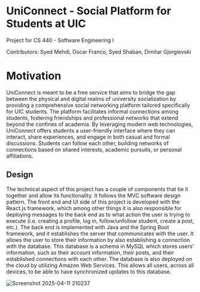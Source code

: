 # UniConnect - Social Platform for Students at UIC

Project for CS 440 - Software Engineering I

Contributors: Syed Mehdi, Oscar Franco, Syed Shaban, Dimitar Gjorgievski

# Motivation

UniConnect is meant to be a free service that aims to bridge the gap between the physical and digital realms of university socialization by providing a comprehensive social networking platform tailored specifically for UIC students. The platform facilitates informal connections among students, fostering friendships and professional networks that extend beyond the confines of academia. By leveraging modern web technologies, UniConnect offers students a user-friendly interface where they can interact, share experiences, and engage in both casual and formal discussions. Students can follow each other, building networks of connections based on shared interests, academic pursuits, or personal affiliations.

## Design

The technical aspect of this project has a couple of components that tie it together and allow its functionality. It follows the MVC software design pattern. The front end and UI side of this project is developed with the React.js framework, which among other things it is also responsible for deploying messages to the back end as to what action the user is trying to execute (i.e. creating a profile, log in, follow/unfollow student, create a post, etc.). The back end is implemented with Java and the Spring Boot framework, and it establishes the server that communicates with the user. It allows the user to store their information by also establishing a connection with the database. This database is a schema in MySQL which stores users’ information, such as their account information, their posts, and their established connections with each other. The database is also deployed on the cloud by utilizing Amazon Web Services. This allows all users, across all devices, to be able to have synchronized updates to this database.


![Screenshot 2025-04-11 210237](https://github.com/user-attachments/assets/fe6f66d3-397c-4a96-a98f-d91fae925bea)

